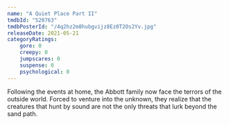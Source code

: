```yaml
---
name: "A Quiet Place Part II"
tmdbId: "520763"
tmdbPosterId: "/4q2hz2m8hubgvijz8Ez0T2Os2Yv.jpg"
releaseDate: 2021-05-21
categoryRatings:
    gore: 0
    creepy: 0
    jumpscares: 0
    suspense: 0
    psychological: 0
---
```

Following the events at home, the Abbott family now face the terrors of the outside world. Forced to venture into the unknown, they realize that the creatures that hunt by sound are not the only threats that lurk beyond the sand path.
